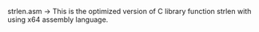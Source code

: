strlen.asm -> This is the optimized version of C library function strlen with using x64 assembly language.
